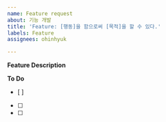 ```yaml
---
name: Feature request
about: 기능 개발
title: 'Feature: [행동]을 함으로써 [목적]을 할 수 있다.'
labels: Feature
assignees: ohinhyuk

---
```


**Feature Description**

**To Do**
- [ ]  
- [ ]
- [ ]
